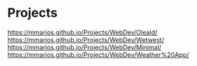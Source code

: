 # Projects
https://mmarios.github.io/Projects/WebDev/Oleald/    
https://mmarios.github.io/Projects/WebDev/Wetwest/    
https://mmarios.github.io/Projects/WebDev/Minimal/    
https://mmarios.github.io/Projects/WebDev/Weather%20App/    
